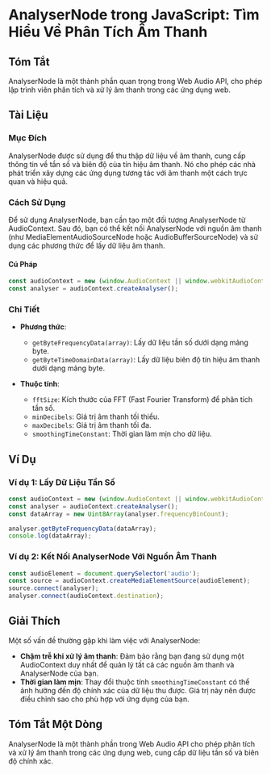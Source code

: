 <!--
Meta Description: # AnalyserNode trong JavaScript: Tìm Hiểu Về Phân Tích Âm Thanh ## Tóm Tắt AnalyserNode là một thành phần quan trọng trong Web Audio API, cho phép lập...
Meta Keywords: thanh, analysernode, audiocontext, dụng, liệu
-->

# AnalyserNode trong JavaScript: Tìm Hiểu Về Phân Tích Âm Thanh

## Tóm Tắt
AnalyserNode là một thành phần quan trọng trong Web Audio API, cho phép lập trình viên phân tích và xử lý âm thanh trong các ứng dụng web.

## Tài Liệu
### Mục Đích
AnalyserNode được sử dụng để thu thập dữ liệu về âm thanh, cung cấp thông tin về tần số và biên độ của tín hiệu âm thanh. Nó cho phép các nhà phát triển xây dựng các ứng dụng tương tác với âm thanh một cách trực quan và hiệu quả.

### Cách Sử Dụng
Để sử dụng AnalyserNode, bạn cần tạo một đối tượng AnalyserNode từ AudioContext. Sau đó, bạn có thể kết nối AnalyserNode với nguồn âm thanh (như MediaElementAudioSourceNode hoặc AudioBufferSourceNode) và sử dụng các phương thức để lấy dữ liệu âm thanh.

#### Cú Pháp
```javascript
const audioContext = new (window.AudioContext || window.webkitAudioContext)();
const analyser = audioContext.createAnalyser();
```

### Chi Tiết
- **Phương thức**:
  - `getByteFrequencyData(array)`: Lấy dữ liệu tần số dưới dạng mảng byte.
  - `getByteTimeDomainData(array)`: Lấy dữ liệu biên độ tín hiệu âm thanh dưới dạng mảng byte.
  
- **Thuộc tính**:
  - `fftSize`: Kích thước của FFT (Fast Fourier Transform) để phân tích tần số.
  - `minDecibels`: Giá trị âm thanh tối thiểu.
  - `maxDecibels`: Giá trị âm thanh tối đa.
  - `smoothingTimeConstant`: Thời gian làm mịn cho dữ liệu.

## Ví Dụ
### Ví dụ 1: Lấy Dữ Liệu Tần Số
```javascript
const audioContext = new (window.AudioContext || window.webkitAudioContext)();
const analyser = audioContext.createAnalyser();
const dataArray = new Uint8Array(analyser.frequencyBinCount);

analyser.getByteFrequencyData(dataArray);
console.log(dataArray);
```

### Ví dụ 2: Kết Nối AnalyserNode Với Nguồn Âm Thanh
```javascript
const audioElement = document.querySelector('audio');
const source = audioContext.createMediaElementSource(audioElement);
source.connect(analyser);
analyser.connect(audioContext.destination);
```

## Giải Thích
Một số vấn đề thường gặp khi làm việc với AnalyserNode:
- **Chậm trễ khi xử lý âm thanh**: Đảm bảo rằng bạn đang sử dụng một AudioContext duy nhất để quản lý tất cả các nguồn âm thanh và AnalyserNode của bạn.
- **Thời gian làm mịn**: Thay đổi thuộc tính `smoothingTimeConstant` có thể ảnh hưởng đến độ chính xác của dữ liệu thu được. Giá trị này nên được điều chỉnh sao cho phù hợp với ứng dụng của bạn.

## Tóm Tắt Một Dòng
AnalyserNode là một thành phần trong Web Audio API cho phép phân tích và xử lý âm thanh trong các ứng dụng web, cung cấp dữ liệu tần số và biên độ chính xác.